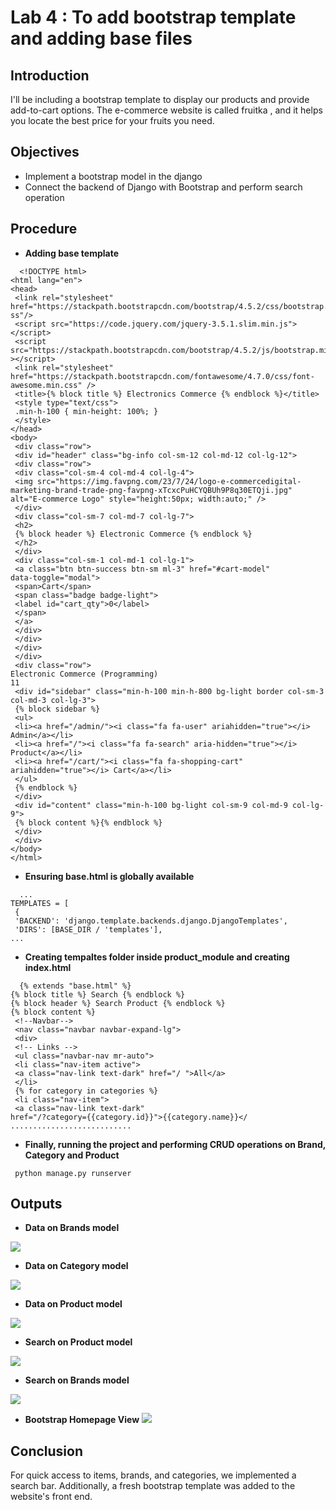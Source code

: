 # **Lab 4 : To add bootstrap template and adding base files**




## **Introduction**

I'll be including a bootstrap template to display our products and provide add-to-cart options.
The e-commerce website is called fruitka , and it helps you locate the best price for your fruits you need.


## **Objectives**

* Implement a bootstrap model in the django
* Connect the backend of Django with Bootstrap and perform search operation

## **Procedure**

- **Adding base template**

```
  <!DOCTYPE html>
<html lang="en">
<head>
 <link rel="stylesheet"
href="https://stackpath.bootstrapcdn.com/bootstrap/4.5.2/css/bootstrap.min.c
ss"/>
 <script src="https://code.jquery.com/jquery-3.5.1.slim.min.js"></script>
 <script
src="https://stackpath.bootstrapcdn.com/bootstrap/4.5.2/js/bootstrap.min.js"
></script>
 <link rel="stylesheet" href="https://stackpath.bootstrapcdn.com/fontawesome/4.7.0/css/font-awesome.min.css" />
 <title>{% block title %} Electronics Commerce {% endblock %}</title>
 <style type="text/css">
 .min-h-100 { min-height: 100%; }
 </style>
</head>
<body>
 <div class="row">
 <div id="header" class="bg-info col-sm-12 col-md-12 col-lg-12">
 <div class="row">
 <div class="col-sm-4 col-md-4 col-lg-4">
 <img src="https://img.favpng.com/23/7/24/logo-e-commercedigital-marketing-brand-trade-png-favpng-xTcxcPuHCYQBUh9P8q30ETQji.jpg"
alt="E-commerce Logo" style="height:50px; width:auto;" />
 </div>
 <div class="col-sm-7 col-md-7 col-lg-7">
 <h2>
 {% block header %} Electronic Commerce {% endblock %}
 </h2>
 </div>
 <div class="col-sm-1 col-md-1 col-lg-1">
 <a class="btn btn-success btn-sm ml-3" href="#cart-model"
data-toggle="modal">
 <span>Cart</span>
 <span class="badge badge-light">
 <label id="cart_qty">0</label>
 </span>
 </a>
 </div>
 </div>
 </div>
 </div>
 <div class="row">
Electronic Commerce (Programming)
11
 <div id="sidebar" class="min-h-100 min-h-800 bg-light border col-sm-3
col-md-3 col-lg-3">
 {% block sidebar %}
 <ul>
 <li><a href="/admin/"><i class="fa fa-user" ariahidden="true"></i> Admin</a></li>
 <li><a href="/"><i class="fa fa-search" aria-hidden="true"></i>
Product</a></li>
 <li><a href="/cart/"><i class="fa fa-shopping-cart" ariahidden="true"></i> Cart</a></li>
 </ul>
 {% endblock %}
 </div>
 <div id="content" class="min-h-100 bg-light col-sm-9 col-md-9 col-lg-9">
 {% block content %}{% endblock %}
 </div>
 </div>
</body>
</html>
```
- **Ensuring base.html is globally available**

```
  ...
TEMPLATES = [
 {
 'BACKEND': 'django.template.backends.django.DjangoTemplates',
 'DIRS': [BASE_DIR / 'templates'],
...
```
- **Creating tempaltes folder inside product_module and creating index.html**

```
  {% extends "base.html" %}
{% block title %} Search {% endblock %}
{% block header %} Search Product {% endblock %}
{% block content %}
 <!--Navbar-->
 <nav class="navbar navbar-expand-lg">
 <div>
 <!-- Links -->
 <ul class="navbar-nav mr-auto">
 <li class="nav-item active">
 <a class="nav-link text-dark" href="/ ">All</a>
 </li>
 {% for category in categories %}
 <li class="nav-item">
 <a class="nav-link text-dark"
href="/?category={{category.id}}">{{category.name}}</
...........................
```

- **Finally, running the project and performing CRUD operations on Brand, Category and Product**

```
 python manage.py runserver
```

## **Outputs**

- **Data on Brands model**

![](//ecommerce_aayush/lab_manual/images/)

- **Data on Category model**

![](/ecommerce_aayush/lab_manual/images/)

- **Data on Product model**

![](/ecommerce_aayush/lab_manual/images/)

- **Search on Product model**

![](/ecommerce_aayush/lab_manual/images/)

- **Search on Brands model**

![](/ecommerce_aayush/lab_manual/images/)

- **Bootstrap Homepage View** 
![](/ecommerce_aayush/lab_manual/images/)


## **Conclusion**

For quick access to items, brands, and categories, we implemented a search bar. Additionally, a fresh bootstrap template was added to the website's front end.